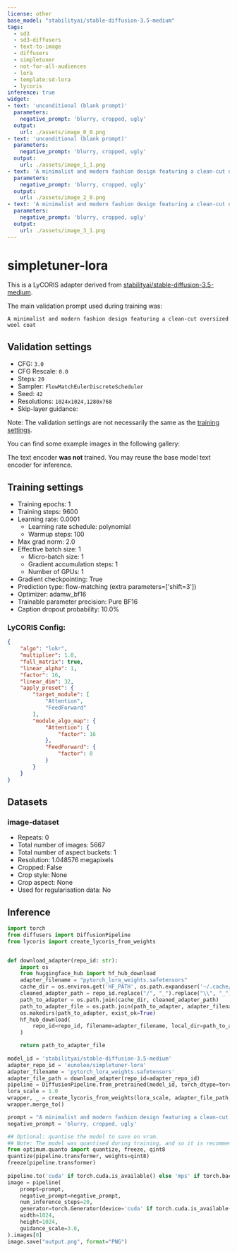 ```yaml
---
license: other
base_model: "stabilityai/stable-diffusion-3.5-medium"
tags:
  - sd3
  - sd3-diffusers
  - text-to-image
  - diffusers
  - simpletuner
  - not-for-all-audiences
  - lora
  - template:sd-lora
  - lycoris
inference: true
widget:
- text: 'unconditional (blank prompt)'
  parameters:
    negative_prompt: 'blurry, cropped, ugly'
  output:
    url: ./assets/image_0_0.png
- text: 'unconditional (blank prompt)'
  parameters:
    negative_prompt: 'blurry, cropped, ugly'
  output:
    url: ./assets/image_1_1.png
- text: 'A minimalist and modern fashion design featuring a clean-cut oversized wool coat'
  parameters:
    negative_prompt: 'blurry, cropped, ugly'
  output:
    url: ./assets/image_2_0.png
- text: 'A minimalist and modern fashion design featuring a clean-cut oversized wool coat'
  parameters:
    negative_prompt: 'blurry, cropped, ugly'
  output:
    url: ./assets/image_3_1.png
---
```


# simpletuner-lora

This is a LyCORIS adapter derived from [stabilityai/stable-diffusion-3.5-medium](https://huggingface.co/stabilityai/stable-diffusion-3.5-medium).


The main validation prompt used during training was:
```
A minimalist and modern fashion design featuring a clean-cut oversized wool coat
```


## Validation settings
- CFG: `3.0`
- CFG Rescale: `0.0`
- Steps: `20`
- Sampler: `FlowMatchEulerDiscreteScheduler`
- Seed: `42`
- Resolutions: `1024x1024,1280x768`
- Skip-layer guidance: 

Note: The validation settings are not necessarily the same as the [training settings](#training-settings).

You can find some example images in the following gallery:


<Gallery />

The text encoder **was not** trained.
You may reuse the base model text encoder for inference.


## Training settings

- Training epochs: 1
- Training steps: 9600
- Learning rate: 0.0001
  - Learning rate schedule: polynomial
  - Warmup steps: 100
- Max grad norm: 2.0
- Effective batch size: 1
  - Micro-batch size: 1
  - Gradient accumulation steps: 1
  - Number of GPUs: 1
- Gradient checkpointing: True
- Prediction type: flow-matching (extra parameters=['shift=3'])
- Optimizer: adamw_bf16
- Trainable parameter precision: Pure BF16
- Caption dropout probability: 10.0%


### LyCORIS Config:
```json
{
    "algo": "lokr",
    "multiplier": 1.0,
    "full_matrix": true,
    "linear_alpha": 1,
    "factor": 16,
    "linear_dim": 32,
    "apply_preset": {
        "target_module": [
            "Attention",
            "FeedForward"
        ],
        "module_algo_map": {
            "Attention": {
                "factor": 16
            },
            "FeedForward": {
                "factor": 8
            }
        }
    }
}
```

## Datasets

### image-dataset
- Repeats: 0
- Total number of images: 5667
- Total number of aspect buckets: 1
- Resolution: 1.048576 megapixels
- Cropped: False
- Crop style: None
- Crop aspect: None
- Used for regularisation data: No


## Inference


```python
import torch
from diffusers import DiffusionPipeline
from lycoris import create_lycoris_from_weights


def download_adapter(repo_id: str):
    import os
    from huggingface_hub import hf_hub_download
    adapter_filename = "pytorch_lora_weights.safetensors"
    cache_dir = os.environ.get('HF_PATH', os.path.expanduser('~/.cache/huggingface/hub/models'))
    cleaned_adapter_path = repo_id.replace("/", "_").replace("\\", "_").replace(":", "_")
    path_to_adapter = os.path.join(cache_dir, cleaned_adapter_path)
    path_to_adapter_file = os.path.join(path_to_adapter, adapter_filename)
    os.makedirs(path_to_adapter, exist_ok=True)
    hf_hub_download(
        repo_id=repo_id, filename=adapter_filename, local_dir=path_to_adapter
    )

    return path_to_adapter_file
    
model_id = 'stabilityai/stable-diffusion-3.5-medium'
adapter_repo_id = 'eunolee/simpletuner-lora'
adapter_filename = 'pytorch_lora_weights.safetensors'
adapter_file_path = download_adapter(repo_id=adapter_repo_id)
pipeline = DiffusionPipeline.from_pretrained(model_id, torch_dtype=torch.bfloat16) # loading directly in bf16
lora_scale = 1.0
wrapper, _ = create_lycoris_from_weights(lora_scale, adapter_file_path, pipeline.transformer)
wrapper.merge_to()

prompt = "A minimalist and modern fashion design featuring a clean-cut oversized wool coat"
negative_prompt = 'blurry, cropped, ugly'

## Optional: quantise the model to save on vram.
## Note: The model was quantised during training, and so it is recommended to do the same during inference time.
from optimum.quanto import quantize, freeze, qint8
quantize(pipeline.transformer, weights=qint8)
freeze(pipeline.transformer)
    
pipeline.to('cuda' if torch.cuda.is_available() else 'mps' if torch.backends.mps.is_available() else 'cpu') # the pipeline is already in its target precision level
image = pipeline(
    prompt=prompt,
    negative_prompt=negative_prompt,
    num_inference_steps=20,
    generator=torch.Generator(device='cuda' if torch.cuda.is_available() else 'mps' if torch.backends.mps.is_available() else 'cpu').manual_seed(42),
    width=1024,
    height=1024,
    guidance_scale=3.0,
).images[0]
image.save("output.png", format="PNG")
```



